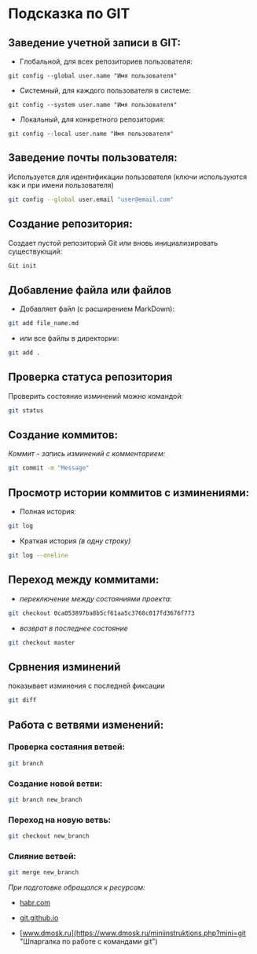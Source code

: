 # Подсказка по GIT

## Заведение учетной записи в GIT:

* Глобальной, для всех репозиториев пользователя:
```SH
git config --global user.name "Имя пользователя"
```

* Системный, для каждого пользователя в системе:
```SH
git config --system user.name "Имя пользователя"
```

* Локальный, для конкретного репозитория:
```SH
git config --local user.name "Имя пользователя"
```
## Заведение почты пользователя:
 Используется для идентификации пользователя 
 (ключи используются как и при имени пользователя)
```sh
git config --global user.email "user@email.com"
```

## Создание репозитория:
Создает пустой репозиторий Git или вновь инициализировать существующий: 
```sh
Git init
```

## Добавление файла или файлов
* Добавляет файл (с расширением MarkDown):
```sh
git add file_name.md
```
* или все файлы в директории:
```sh
git add .
```

## Проверка статуса репозитория
Проверить состояние изминений можно командой:
```sh
git status
```

## Создание коммитов:
*Коммит - запись изминений с комментарием:*
```sh
git commit -m "Message"
```

## Просмотр истории коммитов с изминениями:
* Полная история:
```sh
git log
```
* Краткая история _(в одну строку)_
```sh
git log --oneline
```

## Переход между коммитами:
* *переключение между состояниями проекта*:
```sh
git checkout 0ca053897ba8b5cf61aa5c3768c017fd3676f773
```
* *возврат в последнее состояние*
```sh
git checkout master
```

## Срвнения изминений
показывает изминения с последней фиксации
```sh
git diff
```

## Работа с ветвями изменений:

### Проверка состаяния ветвей:

```sh
git branch
```

### Создание новой ветви:

```sh
git branch new_branch
```

### Переход на новую ветвь:

```sh
git checkout new_branch
```

### Слияние ветвей:

```sh
git merge new_branch
```




_*При подготовке обращался к ресурсам:*_

* [habr.com](https://habr.com/ru/companies/ruvds/articles/599929/ "30 команд Git, необходимых для освоения интерфейса командной строки Git")

* [git.github.io](https://git.github.io/git-scm.com/book/ru/v2/Приложение-C:-Команды-Git-Основные-команды/ "Git - Основные команды")

* [www.dmosk.ru](https://www.dmosk.ru/miniinstruktions.php?mini=git "Шпаргалка по работе с командами git")